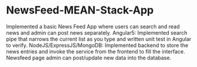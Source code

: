 # NewsFeed-MEAN-Stack-App
Implemented a basic News Feed App where users can search and read news and admin can post news separately. Angular5: Implemented search pipe that narrows the current list as you type and written unit test in Angular to verify. NodeJS/ExpressJS/MongoDB: Implemented backend to store the news entries and invoke the service from the frontend to fill the interface. Newsfeed page admin can post/update new data into the database.
